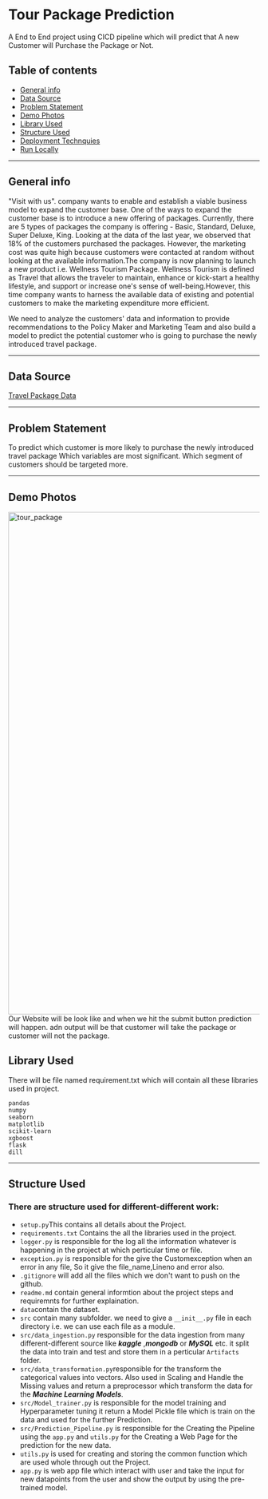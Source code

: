 # Tour Package Prediction 
A End to  End project using CICD pipeline which will predict that A new Customer will Purchase the Package or Not.
## Table of contents
* [General info](#general-info)
* [Data Source](#data-source)
* [Problem Statement](#Problem-Statement)
* [Demo Photos](#demo-photos)
* [Library Used](#Library-Used)
* [Structure Used](#structure-used)
* [Deployment Technquies](#deployment-technquies)
* [Run Locally](#Run-Locally)

***
## General info
"Visit with us". company wants to enable and establish a viable business model to expand the customer base. One of the ways to expand the customer base is to introduce a new offering of packages. Currently, there are 5 types of packages the company is offering - Basic, Standard, Deluxe, Super Deluxe, King. Looking at the data of the last year, we observed that 18% of the customers purchased the packages. However, the marketing cost was quite high because customers were contacted at random without looking at the available information.The company is now planning to launch a new product i.e. Wellness Tourism Package. Wellness Tourism is defined as Travel that allows the traveler to maintain, enhance or kick-start a healthy lifestyle, and support or increase one's sense of well-being.However, this time company wants to harness the available data of existing and potential customers to make the marketing expenditure more efficient.

We need to analyze the customers' data and information to provide recommendations to the Policy Maker and Marketing Team and also build a model to predict the potential customer who is going to purchase the newly introduced travel package.
***
## Data Source
[Travel Package Data](https://www.kaggle.com/code/yogidsba/travelpackageprediction-ensemble-techniques/input)
***
## Problem Statement
To predict which customer is more likely to purchase the newly introduced travel package
Which variables are most significant.
Which segment of customers should be targeted more.
***
## Demo Photos
<img width="1006" alt="tour_package" src="https://user-images.githubusercontent.com/92681972/232985096-7026b3ec-d469-442b-beb4-f5209d08acf9.png">
 Our Website will be look like and when we hit the submit button prediction will happen. adn output will be that customer will take the package or customer will not the package.
 
 ## Library Used
 There will be file named requirement.txt which will contain all these libraries used in project.
 ```
 pandas
numpy
seaborn
matplotlib
scikit-learn
xgboost
flask
dill
 ```
*** 
 ## Structure Used
 ### There are structure used for different-different work:
 * ```setup.py```This contains all details about the Project.
 * ```requirements.txt``` Contains the all the libraries used in the project.
 * ```logger.py``` is responsible for the log all the information whatever is happening in the project at which perticular time or file.
 * ```exception.py``` is responsible for the give the Customexception when an error in any file, So it give the file_name,Lineno and error also.
 * ```.gitignore``` will add all the files which we don't want to push on the github.
 * ```readme.md``` contain general informtion about the project steps and requiremnts for further explaination.
 * ```data```contain the dataset.
 * ```src``` contain many subfolder. we need to give a ```__init__.py``` file in each directory i.e. we can use each file as a module.
 * ```src/data_ingestion.py``` responsible for the data ingestion from many different-different source like  ***kaggle*** ,***mongodb*** or ***MySQL*** etc. it split the data into train and test and store them in a perticular ```Artifacts``` folder.
 * ```src/data_transformation.py```responsible for the transform the categorical values into vectors. Also used in Scaling and Handle the Missing values and return a preprocessor which transform the data for the ***Machine Learning Models***.
 * ```src/Model_trainer.py``` is responsible for the model training and Hyperparameter tuning it return a Model Pickle file which is train on the data and used for the further Prediction.
 * ```src/Prediction_Pipeline.py``` is responsible for the Creating the Pipeline using the ```app.py``` and ```utils.py``` for the Creating a Web Page for the prediction for the new data.
 * ```utils.py``` is used for creating and storing the common function which are used whole through out the Project.
 * ```app.py``` is web app file which interact with user and take the input for new datapoints from the user and show the output by using the pre-trained model.
 




